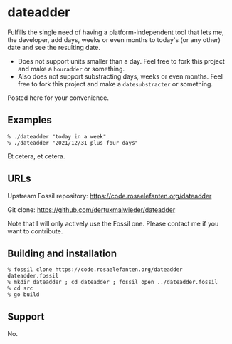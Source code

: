 # dateadder

Fulfills the single need of having a platform-independent tool that lets me, the developer, add days, weeks or even months to today's (or any other) date and see the resulting date.

* Does not support units smaller than a day. Feel free to fork this project and make a `houradder` or something.
* Also does not support substracting days, weeks or even months. Feel free to fork this project and make a `datesubstracter` or something.

Posted here for your convenience.

## Examples

    % ./dateadder "today in a week"
    % ./dateadder "2021/12/31 plus four days"

Et cetera, et cetera.

## URLs

Upstream Fossil repository:
https://code.rosaelefanten.org/dateadder

Git clone:
https://github.com/dertuxmalwieder/dateadder

Note that I will only actively use the Fossil one. Please contact me if you want to contribute.

## Building and installation

    % fossil clone https://code.rosaelefanten.org/dateadder dateadder.fossil
    % mkdir dateadder ; cd dateadder ; fossil open ../dateadder.fossil
    % cd src
    % go build

## Support

No.
